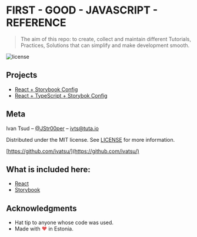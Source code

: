 # FIRST - GOOD - JAVASCRIPT - REFERENCE

> The aim of this repo: to create, collect and maintain different Tutorials, Practices, Solutions that can simplify and make development smooth.

![license](https://img.shields.io/badge/license-MIT-blue.svg)

## Projects

- [React + Storybook Config](./Projects/React-Storybook-Config.md)
- [React + TypeScript + Storybok Config](./Projects/React-TypeScript-Storybook-Config.md)

## Meta

Ivan Tsud – [@JStr00per](https://twitter.com/JStr00per) – ivts@tuta.io

Distributed under the MIT license. See [LICENSE](LICENSE) for more information.

[https://github.com/ivatsu/](https://github.com/ivatsu/)

## What is included here:

- [React](https://reactjs.org/)
- [Storybook](https://storybook.js.org/)

## Acknowledgments

- Hat tip to anyone whose code was used.
- Made with <span style="color: #e25555;">&#9829;</span> in Estonia.
